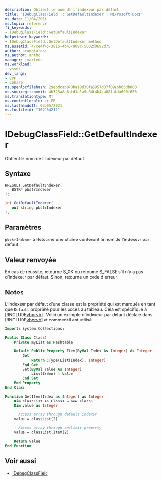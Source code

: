 ```yaml
---
description: Obtient le nom de l’indexeur par défaut.
title: 'IDebugClassField :: GetDefaultIndexer | Microsoft Docs'
ms.date: 11/04/2016
ms.topic: reference
f1_keywords:
- IDebugClassField::GetDefaultIndexer
helpviewer_keywords:
- IDebugClassField::GetDefaultIndexer method
ms.assetid: 47ce4f45-3816-4b40-909c-5032d0692d75
author: acangialosi
ms.author: anthc
manager: jmartens
ms.workload:
- vssdk
dev_langs:
- CPP
- CSharp
ms.openlocfilehash: 29ebdcab870ba18d38fa6957d37f09abb65db000
ms.sourcegitcommit: 4b323a8a8bfd1a1a9e84f4b4ca88fa8da690f656
ms.translationtype: MT
ms.contentlocale: fr-FR
ms.lasthandoff: 03/05/2021
ms.locfileid: "102164212"
---
```

# <a name="idebugclassfieldgetdefaultindexer"></a>IDebugClassField::GetDefaultIndexer
Obtient le nom de l’indexeur par défaut.

## <a name="syntax"></a>Syntaxe

```cpp
HRESULT GetDefaultIndexer( 
   BSTR* pbstrIndexer
);
```

```csharp
int GetDefaultIndexer(
   out string pbstrIndexer
);
```

## <a name="parameters"></a>Paramètres
`pbstrIndexer` à Retourne une chaîne contenant le nom de l’indexeur par défaut.

## <a name="return-value"></a>Valeur renvoyée
 En cas de réussite, retourne S_OK ou retourne S_FALSE s’il n’y a pas d’indexeur par défaut. Sinon, retourne un code d'erreur.

## <a name="remarks"></a>Notes
 L’indexeur par défaut d’une classe est la propriété qui est marquée en tant que `Default` propriété pour les accès au tableau. Cela est spécifique à [!INCLUDE[vbprvb](../../../code-quality/includes/vbprvb_md.md)] . Voici un exemple d’indexeur par défaut déclaré dans [!INCLUDE[vbprvb](../../../code-quality/includes/vbprvb_md.md)] et comment il est utilisé.

```vb
Imports System.Collections;

Public Class Class1
    Private myList as Hashtable

    Default Public Property Item(ByVal Index As Integer) As Integer
        Get
            Return CType(List(Index), Integer)
        End Get
        Set(ByVal Value As Integer)
            List(Index) = Value
        End Set
    End Property
End Class

Function GetItem(Index as Integer) as Integer
    Dim classList as Class1 = new Class1
    Dim value as Integer

    ' Access array through default indexer
    value = classList(2)

    ' Access array through explicit property
    value = classList.Item(2)

    Return value
End Function
```

## <a name="see-also"></a>Voir aussi
- [IDebugClassField](../../../extensibility/debugger/reference/idebugclassfield.md)
